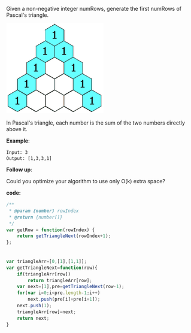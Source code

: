 Given a non-negative integer numRows, generate the first numRows of Pascal's triangle.

![Alt Text](../Resource/img/PascalTriangleAnimated2.gif)

In Pascal's triangle, each number is the sum of the two numbers directly above it.

**Example**:
```
Input: 3
Output: [1,3,3,1]
```
**Follow up**:

Could you optimize your algorithm to use only O(k) extra space?

**code:**
```js
/**
 * @param {number} rowIndex
 * @return {number[]}
 */
var getRow = function(rowIndex) {
    return getTriangleNext(rowIndex+1);
};


var triangleArr=[0,[1],[1,1]];
var getTriangleNext=function(row){
    if(triangleArr[row]) 
        return triangleArr[row];
    var next=[1],pre=getTriangleNext(row-1);
    for(var i=0;i<pre.length-1;i++) 
        next.push(pre[i]+pre[i+1]);
    next.push(1);
    triangleArr[row]=next;
    return next;
}

```